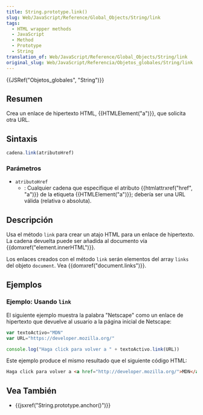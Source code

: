 ```yaml
---
title: String.prototype.link()
slug: Web/JavaScript/Reference/Global_Objects/String/link
tags:
  - HTML wrapper methods
  - JavaScript
  - Method
  - Prototype
  - String
translation_of: Web/JavaScript/Reference/Global_Objects/String/link
original_slug: Web/JavaScript/Referencia/Objetos_globales/String/link
---
```

{{JSRef("Objetos_globales", "String")}}

## Resumen

Crea un enlace de hipertexto HTML, {{HTMLElement("a")}}, que solicita otra URL.

## Sintaxis

```js
cadena.link(atributoHref)
```

### Parámetros

- `atributoHref`
  - : Cualquier cadena que especifique el atributo {{htmlattrxref("href", "a")}} de la etiqueta {{HTMLElement("a")}}; debería ser una URL válida (relativa o absoluta).

## Descripción

Usa el método `link` para crear un atajo HTML para un enlace de hipertexto. La cadena devuelta puede ser añadida al documento vía {{domxref("element.innerHTML")}}.

Los enlaces creados con el método `link` serán elementos del array `links` del objeto `document`. Vea {{domxref("document.links")}}.

## Ejemplos

### Ejemplo: Usando `link`

El siguiente ejemplo muestra la palabra "Netscape" como un enlace de hipertexto que devuelve al usuario a la página inicial de Netscape:

```js
var textoActivo="MDN"
var URL="https://developer.mozilla.org/"

console.log("Haga click para volver a " + textoActivo.link(URL))
```

Este ejemplo produce el mismo resultado que el siguiente código HTML:

```html
Haga click para volver a <a href="http://developer.mozilla.org/">MDN</a>
```

## Vea También

- {{jsxref("String.prototype.anchor()")}}
